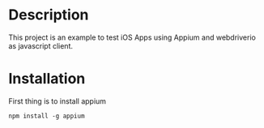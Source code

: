 # Description
This project is an example to test iOS Apps using Appium and webdriverio as javascript client.

# Installation
First thing is to install appium
```
npm install -g appium
```
